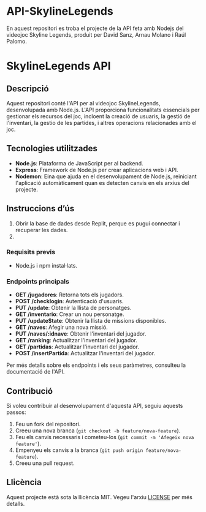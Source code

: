 # API-SkylineLegends
En aquest repositori es troba el projecte de la API feta amb Nodejs del videojoc Skyline Legends, produit per David Sanz, Arnau Molano i Raúl Palomo.

# SkylineLegends API

## Descripció

Aquest repositori conté l'API per al videojoc SkylineLegends, desenvolupada amb Node.js. L'API proporciona funcionalitats essencials per gestionar els recursos del joc, incloent la creació de usuaris, la gestió de l'inventari, la gestio de les partides, i altres operacions relacionades amb el joc.

## Tecnologies utilitzades

- **Node.js**: Plataforma de JavaScript per al backend.
- **Express**: Framework de Node.js per crear aplicacions web i API.
- **Nodemon**: Eina que ajuda en el desenvolupament de Node.js, reiniciant l'aplicació automàticament quan es detecten canvis en els arxius del projecte.

## Instruccions d’ús

1. Obrir la base de dades desde Replit, perque es pugui connectar i recuperar les dades.
2. 
### Requisits previs

- Node.js i npm instal·lats.

### Endpoints principals

- **GET /jugadores**: Retorna tots els jugadors.
- **POST /checklogin**: Autenticació d'usuaris.
- **PUT /update**: Obtenir la llista de personatges.
- **GET /inventario**: Crear un nou personatge.
- **PUT /updateState**: Obtenir la llista de missions disponibles.
- **GET /naves**: Afegir una nova missió.
- **PUT /naves/:idnave**: Obtenir l'inventari del jugador.
- **GET /ranking**: Actualitzar l'inventari del jugador.
- **GET /partidas**: Actualitzar l'inventari del jugador.
- **POST /insertPartida**: Actualitzar l'inventari del jugador.

Per més detalls sobre els endpoints i els seus paràmetres, consulteu la documentació de l'API.

## Contribució

Si voleu contribuir al desenvolupament d'aquesta API, seguiu aquests passos:

1. Feu un fork del repositori.
2. Creeu una nova branca (`git checkout -b feature/nova-feature`).
3. Feu els canvis necessaris i cometeu-los (`git commit -m 'Afegeix nova feature'`).
4. Empenyeu els canvis a la branca (`git push origin feature/nova-feature`).
5. Creeu una pull request.

## Llicència

Aquest projecte està sota la llicència MIT. Vegeu l'arxiu [LICENSE](LICENSE) per més detalls.


